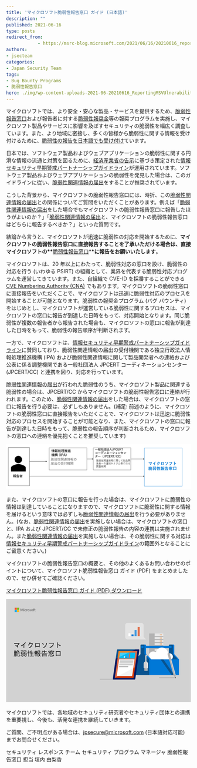 ```yaml
---
title: 'マイクロソフト脆弱性報告窓口 ガイド (日本語)'
description: ""
published: 2021-06-16
type: posts
redirect_from:
            - https://msrc-blog.microsoft.com/2021/06/16/20210616_reportingmsvulnerability/
authors:
- jsecteam
categories:
- Japan Security Team
tags:
- Bug Bounty Programs
- 脆弱性報告窓口
hero: ./img/wp-content-uploads-2021-06-20210616_ReportingMSVUlnerability_1.png
---
```

マイクロソフトでは、より安全・安心な製品・サービスを提供するため、[脆弱性報告窓口](https://www.microsoft.com/ja-jp/msrc?rtc=1)および報告者に対する[脆弱性報奨金](https://www.microsoft.com/ja-jp/msrc/bounty?rtc=1)等の報奨プログラムを実施し、マイクロソフト製品やサービスに影響を及ぼすセキュリティの脆弱性を幅広く調査しています。また、より地域に密接し、多くの皆様から脆弱性に関する情報を受け付けるために、[脆弱性の報告を日本語でも受け付け](https://msrc-blog.microsoft.com/2019/10/30/vulnerabilityresponsecenter/)ています。

日本では、ソフトウェア製品およびウェブアプリケーションの脆弱性に関する円滑な情報の流通と対策を図るために、[経済産業省の告示](http://www.meti.go.jp/policy/netsecurity/vul_notification.pdf)に基づき策定された[情報セキュリティ早期警戒パートナーシップガイドライン](https://www.ipa.go.jp/security/ciadr/partnership_guide.html)が運用されています。ソフトウェア製品およびウェブアプリケーションの脆弱性を発見した場合は、このガイドラインに従い、[脆弱性関連情報の届出](https://www.ipa.go.jp/security/vuln/report/)をすることが推奨されています。

こうした背景から、マイクロソフトの脆弱性報告窓口には、時折、この[脆弱性関連情報の届出](https://www.ipa.go.jp/security/vuln/report/)との関係についてご質問をいただくことがあります。例えば「[脆弱性関連情報の届出](https://www.ipa.go.jp/security/vuln/report/)をした場合でもマイクロソフトの脆弱性報告窓口に報告したほうがよいのか？」「[脆弱性関連情報の届出](https://www.ipa.go.jp/security/vuln/report/)と、マイクロソフトの脆弱性報告窓口はどちらに報告するべきか？」といった質問です。

結論から言うと、マイクロソフトが迅速に脆弱性の対応を開始するために、**マイクロソフトの脆弱性報告窓口に直接報告することを了承いただける場合は、直接マイクロソフトの\*\***[脆弱性報告窓口](https://www.microsoft.com/ja-jp/msrc?rtc=1)\***\*に報告をお願いいたします**。

マイクロソフトは、20 年以上にわたって、脆弱性対応の窓口を設け、脆弱性の対応を行う (いわゆる PSIRT) の組織として、業界を代表する脆弱性対応プログラムを運営してきています。また、自組織で CVE-ID を採番することができる [CVE Numbering Authority (CNA)](https://cve.mitre.org/cve/cna.html) でもあります。マイクロソフトの脆弱性窓口に直接報告をいただくことで、マイクロソフトは迅速に脆弱性対応のプロセスを開始することが可能となります。脆弱性の報奨金プログラム (バグ バウンティ) をはじめとし、マイクロソフトが運営している脆弱性に関するプロセスは、マイクロソフトの窓口に報告が到達した日時をもって、対応開始となります。同じ脆弱性が複数の報告者から報告された場合も、マイクロソフトの窓口に報告が到達した日時をもって、脆弱性の報告順序が判断されます。

一方で、マイクロソフトは、[情報セキュリティ早期警戒パートナーシップガイドライン](https://www.ipa.go.jp/security/ciadr/partnership_guide.html)に賛同しており、脆弱性関連情報の届出の受付機関である独立行政法人情報処理推進機構 (IPA) および脆弱性関連情報に関して製品開発者への連絡および公表に係る調整機関である一般社団法人 JPCERT コーディネーションセンター (JPCERT/CC) と連携を図り、対応を行っています。

[脆弱性関連情報の届出](https://www.ipa.go.jp/security/vuln/report/)が行われた脆弱性のうち、マイクロソフト製品に関連する脆弱性の場合は、JPCERT/CC からマイクロソフトの脆弱性報告窓口に連絡が行われます。このため、[脆弱性関連情報の届出](https://www.ipa.go.jp/security/vuln/report/)をした場合は、マイクロソフトの窓口に報告を行う必要は、必ずしもありません。(補足: 前述のように、マイクロソフトの脆弱性窓口に直接報告をいただくことで、マイクロソフトは迅速に脆弱性対応のプロセスを開始することが可能となり、また、マイクロソフトの窓口に報告が到達した日時をもって、脆弱性の報告順序が判断されるため、マイクロソフトの窓口への連絡を優先抱くことを推奨しています)

![](./img/wp-content-uploads-2021-06-20210616_ReportingMSVUlnerability_1.png)

また、マイクロソフトの窓口に報告を行った場合は、マイクロソフトに脆弱性の情報は到達していることになりますので、マイクロソフトに脆弱性に関する情報を届けるという意味では必ずしも[脆弱性関連情報の届出](https://www.ipa.go.jp/security/vuln/report/)を行う必要がありません。(なお、[脆弱性関連情報の届出](https://www.ipa.go.jp/security/vuln/report/)を実施しない場合は、マイクロソフトの窓口と、IPA および JPCERT/CC で未修正の脆弱性報告の内容の連携は実施されません。また[脆弱性関連情報の届出](https://www.ipa.go.jp/security/vuln/report/)を実施しない場合は、その脆弱性に関する対応は[情報セキュリティ早期警戒パートナーシップガイドライン](https://www.ipa.go.jp/security/ciadr/partnership_guide.html)の範囲外となることにご留意ください。)

マイクロソフトの脆弱性報告窓口の概要と、その他のよくあるお問い合わせのポイントについて、マイクロソフト脆弱性報告窓口 ガイド (PDF) をまとめましたので、ぜひ併せてご確認ください。

[マイクロソフト脆弱性報告窓口 ガイド (PDF) ダウンロード](https://download.microsoft.com/download/2/9/5/295b78a4-7051-4873-a00c-4beaf416ccec/20210616_ReportingMicrosoftVulnerability.pdf)

![](./img/wp-content-uploads-2021-06-20210616_ReportingMSVUlnerability_2.png)

マイクロソフトでは、各地域のセキュリティ研究者やセキュリティ団体との連携を重要視し、今後も、活発な連携を継続していきます。

ご質問、ご不明点がある場合は、[jpsecure@microsoft.com](mailto:jpsecure@microsoft.com) (日本語対応可能) までお問合せください。

セキュリティ レスポンス チーム セキュリティ プログラム マネージャ 脆弱性報告窓口 担当 垣内 由梨香
